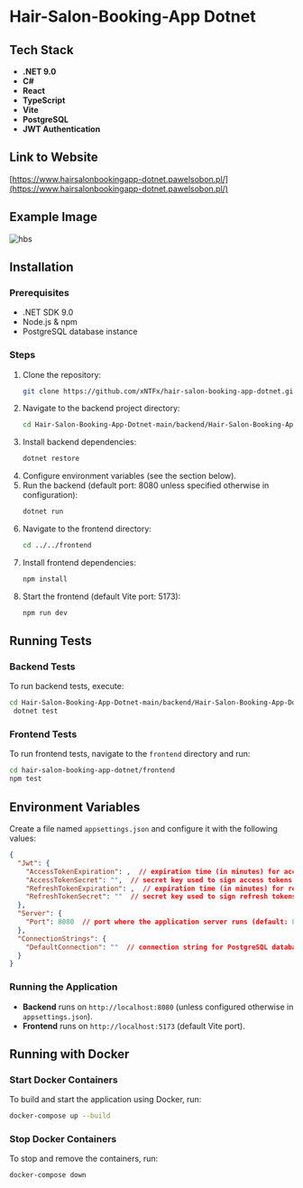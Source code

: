 # Hair-Salon-Booking-App Dotnet

## Tech Stack

- **.NET 9.0**
- **C#**
- **React**
- **TypeScript**
- **Vite**
- **PostgreSQL**
- **JWT Authentication**

## Link to Website

[https://www.hairsalonbookingapp-dotnet.pawelsobon.pl/](https://www.hairsalonbookingapp-dotnet.pawelsobon.pl/)

## Example Image

![hbs](https://github.com/user-attachments/assets/c4403f19-24e1-4598-be45-a47903736ec9)

## Installation

### Prerequisites

- .NET SDK 9.0
- Node.js & npm
- PostgreSQL database instance

### Steps

1. Clone the repository:
   ```sh
   git clone https://github.com/xNTFx/hair-salon-booking-app-dotnet.git
   ```
2. Navigate to the backend project directory:
   ```sh
   cd Hair-Salon-Booking-App-Dotnet-main/backend/Hair-Salon-Booking-App-Dotnet
   ```
3. Install backend dependencies:
   ```sh
   dotnet restore
   ```
4. Configure environment variables (see the section below).
5. Run the backend (default port: 8080 unless specified otherwise in configuration):
   ```sh
   dotnet run
   ```
6. Navigate to the frontend directory:
   ```sh
   cd ../../frontend
   ```
7. Install frontend dependencies:
   ```sh
   npm install
   ```
8. Start the frontend (default Vite port: 5173):
   ```sh
   npm run dev
   ```

## Running Tests

### Backend Tests

To run backend tests, execute:

```sh
cd Hair-Salon-Booking-App-Dotnet-main/backend/Hair-Salon-Booking-App-Dotnet
 dotnet test
```

### Frontend Tests

To run frontend tests, navigate to the `frontend` directory and run:

```sh
cd hair-salon-booking-app-dotnet/frontend
npm test
```

## Environment Variables

Create a file named `appsettings.json` and configure it with the following values:

```json
{
  "Jwt": {
    "AccessTokenExpiration": ,  // expiration time (in minutes) for access tokens
    "AccessTokenSecret": "",  // secret key used to sign access tokens
    "RefreshTokenExpiration": ,  // expiration time (in minutes) for refresh tokens
    "RefreshTokenSecret": ""  // secret key used to sign refresh tokens
  },
  "Server": {
    "Port": 8080  // port where the application server runs (default: 8080)
  },
  "ConnectionStrings": {
    "DefaultConnection": ""  // connection string for PostgreSQL database
  }
}
```

### Running the Application

- **Backend** runs on `http://localhost:8080` (unless configured otherwise in `appsettings.json`).
- **Frontend** runs on `http://localhost:5173` (default Vite port).

## Running with Docker

### Start Docker Containers

To build and start the application using Docker, run:
```sh
docker-compose up --build
```

### Stop Docker Containers

To stop and remove the containers, run:
```sh
docker-compose down
```
